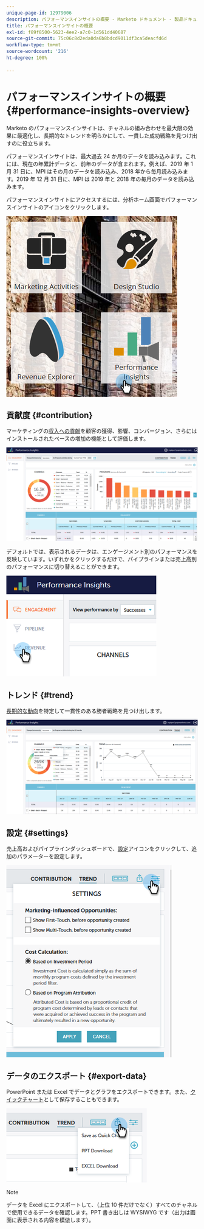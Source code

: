 ```yaml
---
unique-page-id: 12979006
description: パフォーマンスインサイトの概要 - Marketo ドキュメント - 製品ドキュメント
title: パフォーマンスインサイトの概要
exl-id: f89f8500-5623-4ee2-a7c0-1d561dd40687
source-git-commit: 75c06c8d2eda0da6b8bdcd9011df3ca5deacfd6d
workflow-type: tm+mt
source-wordcount: '216'
ht-degree: 100%

---
```


# パフォーマンスインサイトの概要 {#performance-insights-overview}

Marketo のパフォーマンスインサイトは、チャネルの組み合わせを最大限の効果に最適化し、長期的なトレンドを明らかにして、一貫した成功戦略を見つけ出すのに役立ちます。

パフォーマンスインサイトは、最大過去 24 か月のデータを読み込みます。これには、現在の年累計データと、前年のデータが含まれます。例えば、2019 年 1 月 31 日に、MPI はその月のデータを読み込み、2018 年から毎月読み込みます。2019 年 12 月 31 日に、MPI は 2019 年と 2018 年の毎月のデータを読み込みます。

パフォーマンスインサイトにアクセスするには、分析ホーム画面でパフォーマンスインサイトのアイコンをクリックします。

![](assets/one.png)

## 貢献度 {#contribution}

マーケティングの[収入への貢献](/help/marketo/product-docs/reporting/performance-insights/performance-insights-contribution-overview.md)を顧客の獲得、影響、コンバージョン、さらにはインストールされたベースの増加の機能として評価します。

![](assets/two.png)

デフォルトでは、表示されるデータは、エンゲージメント別のパフォーマンスを反映しています。いずれかをクリックするだけで、パイプラインまたは売上高別のパフォーマンスに切り替えることができます。

![](assets/3.png)

## トレンド {#trend}

[長期的な動向](/help/marketo/product-docs/reporting/performance-insights/performance-insights-trend-overview.md)を特定して一貫性のある勝者戦略を見つけ出します。

![](assets/4.png)

## 設定 {#settings}

売上高およびパイプラインダッシュボードで、[設定](/help/marketo/product-docs/reporting/performance-insights/performance-insights-settings.md)アイコンをクリックして、追加のパラメーターを設定します。

![](assets/5.png)

## データのエクスポート {#export-data}

PowerPoint または Excel でデータとグラフをエクスポートできます。また、[クイックチャート](/help/marketo/product-docs/reporting/performance-insights/performance-insights-quick-charts.md)として保存することもできます。

![](assets/6.png)

>[!NOTE]
>
>データを Excel にエクスポートして、（上位 10 件だけでなく）すべてのチャネルで使用できるデータを確認します。PPT 書き出しは WYSIWYG です（出力は画面に表示される内容を模倣します）。
